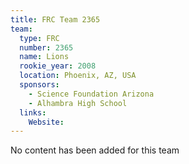 ```yaml
---
title: FRC Team 2365
team:
  type: FRC
  number: 2365
  name: Lions
  rookie_year: 2008
  location: Phoenix, AZ, USA
  sponsors:
    - Science Foundation Arizona
    - Alhambra High School
  links:
    Website: 
---
```

No content has been added for this team